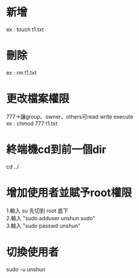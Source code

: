 # 新增
ex : touch t1.txt

# 刪除
ex : rm t1.txt

# 更改檔案權限
777->讓group、owner、others可read write execute  
ex : chmod 777 t1.txt

# 終端機cd到前一個dir
cd ../  

# 增加使用者並賦予root權限  
1.輸入 su 先切到 root 底下  
2.輸入 "sudo adduser unshun sudo"  
3.輸入 "sudo passwd unshun"  

# 切換使用者  
sudo -u unshun
